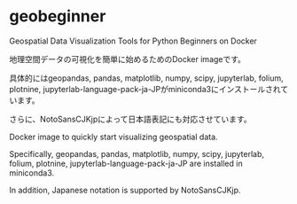 # geobeginner
Geospatial Data Visualization Tools for Python Beginners on Docker

地理空間データの可視化を簡単に始めるためのDocker imageです。

具体的にはgeopandas, pandas, matplotlib, numpy, scipy, jupyterlab, folium, plotnine, jupyterlab-language-pack-ja-JPがminiconda3にインストールされています。

さらに、NotoSansCJKjpによって日本語表記にも対応させています。

Docker image to quickly start visualizing geospatial data.

Specifically, geopandas, pandas, matplotlib, numpy, scipy, jupyterlab, folium, plotnine, jupyterlab-language-pack-ja-JP are installed in miniconda3.

In addition, Japanese notation is supported by NotoSansCJKjp.
